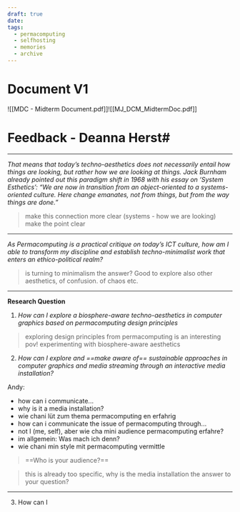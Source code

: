 ```yaml
---
draft: true
date: 
tags:
  - permacomputing
  - selfhosting
  - memories
  - archive
---
```

# Document V1
![[MDC - Midterm Document.pdf]]![[MJ_DCM_MidtermDoc.pdf]]

# Feedback - Deanna Herst#
___
*That means that today’s techno-aesthetics does not necessarily entail how things are looking, but rather how we are looking at things. Jack Burnham already pointed out this paradigm shift in 1968 with his essay on ‘System Esthetics’: “We are now in transition from an object-oriented to a systems-oriented culture. Here change emanates, not from things, but from the way things are done.”*

>make this connection more clear (systems - how we are looking)
>make the point clear

___
*As Permacomputing is a practical critique on today’s ICT culture, how am I able to transform my discipline and establish techno-minimalist work that enters an ethico-political realm?*

>is turning to minimalism the answer? Good to explore also other aesthetics, of confusion. of chaos etc.

___
**Research Question**

1. *How can I explore a biosphere-aware techno-aesthetics in computer graphics based on permacomputing design principles*

>exploring design principles from permacomputing is an interesting pov! experimenting with biosphere-aware aesthetics


2. *How can I explore and ==make aware of== sustainable approaches in computer graphics and media streaming through an interactive media installation?*

Andy: 
- how can i communicate...
- why is it a media installation?
- wie chani lüt zum thema permacomputing en erfahrig 
- how can i communicate the issue of permacomputing through...
- not I (me, self), aber wie cha mini audience permacomputing erfahre?
- im allgemein: Was mach ich denn?
- wie chani min style mit permacomputing vermittle



>==Who is your audience?==

>this is already too specific, why is the media installation the answer to your question?
___

3. How can I 

